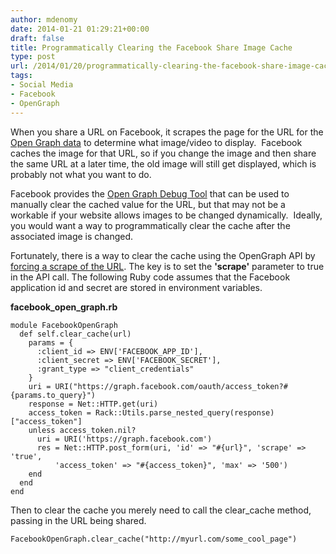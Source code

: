 ```yaml
---
author: mdenomy
date: 2014-01-21 01:29:21+00:00
draft: false
title: Programmatically Clearing the Facebook Share Image Cache
type: post
url: /2014/01/20/programmatically-clearing-the-facebook-share-image-cache/
tags:
- Social Media
- Facebook
- OpenGraph
---
```


When you share a URL on Facebook, it scrapes the page for the URL for the [Open Graph data](https://developers.facebook.com/docs/web/tutorials/scrumptious/open-graph-object/) to determine what image/video to display.  Facebook caches the image for that URL, so if you change the image and then share the same URL at a later time, the old image will still get displayed, which is probably not what you want to do.

Facebook provides the [Open Graph Debug Tool](https://developers.facebook.com/tools/debug/) that can be used to manually clear the cached value for the URL, but that may not be a workable if your website allows images to be changed dynamically.  Ideally, you would want a way to programmatically clear the cache after the associated image is changed.

Fortunately, there is a way to clear the cache using the OpenGraph API by [forcing a scrape of the URL](https://developers.facebook.com/docs/opengraph/using-objects#selfhosted-update). The key is to set the **'scrape'** parameter to true in the API call. The following Ruby code assumes that the Facebook application id and secret are stored in environment variables.

**facebook_open_graph.rb**

    
    module FacebookOpenGraph
      def self.clear_cache(url)
        params = {
          :client_id => ENV['FACEBOOK_APP_ID'],
          :client_secret => ENV['FACEBOOK_SECRET'],
          :grant_type => "client_credentials"
        }
        uri = URI("https://graph.facebook.com/oauth/access_token?#{params.to_query}")
        response = Net::HTTP.get(uri)
        access_token = Rack::Utils.parse_nested_query(response)["access_token"]
        unless access_token.nil?
          uri = URI('https://graph.facebook.com')
          res = Net::HTTP.post_form(uri, 'id' => "#{url}", 'scrape' => 'true',
              'access_token' => "#{access_token}", 'max' => '500')
        end
      end
    end


Then to clear the cache you merely need to call the clear_cache method, passing in the URL being shared.

    
    FacebookOpenGraph.clear_cache("http://myurl.com/some_cool_page")
